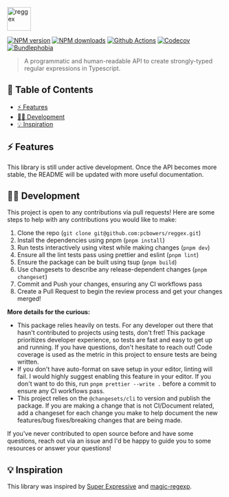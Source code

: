 <img src="https://user-images.githubusercontent.com/41601975/221385568-db7e3649-a1f1-4df7-9bf8-5eb30182653e.svg" height="55px" alt="reggex" />

[![NPM version][npm-version-src]][npm-version-href]
[![NPM downloads][npm-downloads-src]][npm-downloads-href]
[![Github Actions][github-actions-src]][github-actions-href]
[![Codecov][codecov-src]][codecov-href]
[![Bundlephobia][bundlephobia-src]][bundlephobia-href]

> A programmatic and human-readable API to create strongly-typed regular expressions in Typescript.

## 📖 Table of Contents

- [⚡ Features](#-features)
- [🧑‍💻 Development](#-development)
- [💡 Inspiration](#-inspiration)

## ⚡ Features

This library is still under active development. Once the API becomes more stable, the README will be updated with more useful documentation.

## 🧑‍💻 Development

This project is open to any contributions via pull requests! Here are some steps to help with any contributions you would like to make:

1. Clone the repo (`git clone git@github.com:pcbowers/reggex.git`)
2. Install the dependencies using pnpm (`pnpm install`)
3. Run tests interactively using vitest while making changes (`pnpm dev`)
4. Ensure all the lint tests pass using prettier and eslint (`pnpm lint`)
5. Ensure the package can be built using tsup (`pnpm build`)
6. Use changesets to describe any release-dependent changes (`pnpm changeset`)
7. Commit and Push your changes, ensuring any CI workflows pass
8. Create a Pull Request to begin the review process and get your changes merged!

**More details for the curious:**

- This package relies heavily on tests. For any developer out there that hasn't contributed to projects using tests, don't fret! This package prioritizes developer experience, so tests are fast and easy to get up and running. If you have questions, don't hesitate to reach out! Code coverage is used as the metric in this project to ensure tests are being written.
- If you don't have auto-format on save setup in your editor, linting will fail. I would highly suggest enabling this feature in your editor. If you don't want to do this, run `pnpm prettier --write .` before a commit to ensure any CI workflows pass.
- This project relies on the `@changesets/cli` to version and publish the package. If you are making a change that is not CI/Document related, add a changeset for each change you make to help document the new features/bug fixes/breaking changes that are being made.

If you've never contributed to open source before and have some questions, reach out via an issue and I'd be happy to guide you to some resources or answer your questions!

## 💡 Inspiration

This library was inspired by [Super Expressive](https://github.com/francisrstokes/super-expressive) and [magic-regexp](https://github.com/danielroe/magic-regexp).

[npm-version-src]: https://img.shields.io/npm/v/reggex
[npm-version-href]: https://npmjs.com/package/reggex
[npm-downloads-src]: https://img.shields.io/npm/dm/reggex
[npm-downloads-href]: https://npmjs.com/package/reggex
[github-actions-src]: https://img.shields.io/github/actions/workflow/status/pcbowers/reggex/ci.yml?branch=main
[github-actions-href]: https://github.com/pcbowers/reggex/actions
[codecov-src]: https://img.shields.io/codecov/c/github/pcbowers/reggex?token=JG2DBS606N
[codecov-href]: https://codecov.io/gh/pcbowers/reggex
[bundlephobia-src]: https://img.shields.io/bundlephobia/minzip/reggex
[bundlephobia-href]: https://bundlephobia.com/package/reggex
